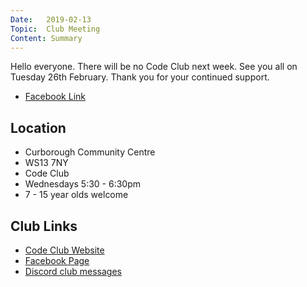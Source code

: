 ```yaml
---
Date:   2019-02-13
Topic:  Club Meeting
Content: Summary
---
```



Hello everyone.
There will be no Code Club next week. See you all on Tuesday 26th February. Thank you for your continued support.

* [Facebook Link](https://www.facebook.com/1481985248595237/posts/1912829772177447/)

## Location

* Curborough Community Centre
* WS13 7NY
* Code Club
* Wednesdays 5:30 - 6:30pm
* 7 - 15 year olds welcome

## Club Links

* [Code Club Website](https://lichfield-code-club.github.io/)
* [Facebook Page](https://www.facebook.com/LichfieldCoders)
* [Discord club messages](https://discord.gg/szz6xGK)
